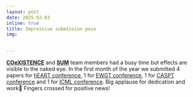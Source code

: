 ```yaml
---
layout: post
date: 2025-02-03
inline: true
title: Impressive submission pace
img: 

     
---
```

[**COeXISTENCE**](https://www.rafalkucharskilab.pl/research/coexistence/) and [**SUM**](https://www.rafalkucharskilab.pl/research/SUM/) team members had a busy time but effects are visible to the naked eye. In the first month of the year we submitted 4 papers for [hEART conference](https://www.heart2025.vtk.ed.tum.de/), 1 for [EWGT conference](https://ewgt2025.co.uk/), 1 for [CASPT conference](https://caspt.org/) and 1 for [ICML conference](https://icml.cc/). Big applause for dedication and work👏 Fingers crossed for positive news! 
